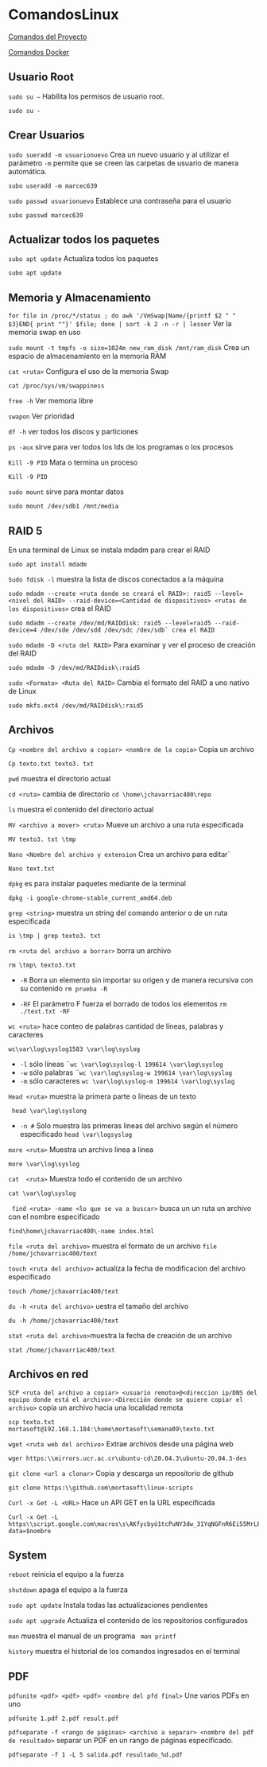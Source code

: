 # ComandosLinux
[Comandos del Proyecto](https://github.com/JoharChavarria/ComandosLinux/blob/main/ComadosProyecto.md)

[Comandos Docker](https://github.com/JoharChavarria/ComandosLinux/blob/main/comandosDocker.md)

## Usuario Root
`sudo su –` Habilita los permisos de usuario root.
```
sudo su - 
```


## Crear Usuarios
`sudo sueradd -m usuarionuevo` Crea un nuevo usuario y al utilizar el parámetro `-m` permite que se creen las carpetas de usuario de manera automática. 
```
subo useradd -m marcec639
```

`sudo passwd usuarionuevo` Establece una contraseña para el usuario
```
subo passwd marcec639 
````



## Actualizar todos los paquetes 
`subo apt update` Actualiza todos los paquetes 
```
subo apt update 
```



## Memoria y Almacenamiento 
`for file in /proc/*/status ; do awk '/VmSwap|Name/{printf $2 " " $3}END{ print ""}' $file; done | sort -k 2 -n -r | lesser` Ver la memoria swap en uso

`sudo mount -t tmpfs -o size=1024m new_ram_disk /mnt/ram_disk` Crea un espacio de almacenamiento en la memoria RAM

`cat <ruta>` Configura el uso de la memoria Swap
```
cat /proc/sys/vm/swappiness
```

`free -h` Ver memoria libre

`swapon` Ver prioridad

`df -h` ver todos los discos y particiones

`ps -aux` sirve para ver todos los Ids de los programas o los procesos

`Kill -9 PID` Mata o termina un proceso  
```
Kill -9 PID
```

`sudo mount` sirve para montar datos  
```
sudo mount /dev/sdb1 /mnt/media
```

## RAID 5
En una terminal de Linux se instala mdadm para crear el RAID
```
sudo apt install mdadm 
```

`Sudo fdisk -l` muestra la lista de discos conectados a la máquina

`sudo mdadm --create <ruta donde se creará el RAID>: raid5 --level=<nivel del RAID> --raid-device=<Cantidad de dispositivos> <rutas de los dispositivos>` crea el RAID 
```
sudo mdadm --create /dev/md/RAIDdisk: raid5 --level=raid5 --raid-device=4 /dev/sde /dev/sdd /dev/sdc /dev/sdb` crea el RAID 
```

`sudo mdadm -D <ruta del RAID>` Para examinar y ver el proceso de creación del RAID
```
sudo mdadm -D /dev/md/RAIDdisk\:raid5
```

`sudo <Formato> <Ruta del RAID>` Cambia el formato del RAID a uno nativo de Linux 
````
sudo mkfs.ext4 /dev/md/RAIDdisk\:raid5
````



## Archivos
`Cp <nombre del archivo a copiar> <nombre de la copia>` Copia un archivo 
```
Cp texto.txt texto3. txt 
```
`pwd` muestra el directorio actual

`cd <ruta>` cambia de directorio 
```cd \home\jchavarriac400\repo```

`ls` muestra el contenido del directorio actual 

`MV <archivo a mover> <ruta>` Mueve un archivo a una ruta especificada
```
MV texto3. txt \tmp
```

`Nano <Nombre del archivo y extension` Crea un archivo para editar`
```
Nano text.txt
```

`dpkg`  es para instalar paquetes mediante de la terminal
```
dpkg -i google-chrome-stable_current_amd64.deb
```

`grep <string>`  muestra un string del comando anterior o de un ruta especificada 
```
is \tmp | grep texto3. txt 
```

`rm <ruta del archivo a borrar>` borra un archivo
```
rm \tmp\ texto3.txt
```
- `-R` Borra un elemento sin importar su origen y de manera recursiva con su contenido ```rm prueba -R```

- `-RF`  El parámetro F fuerza el borrado de todos los elementos ```rm ./text.txt -RF```


`wc <ruta>` hace conteo de palabras
cantidad de líneas, palabras y caracteres 
```
wc\var\log\syslog1583 \var\log\syslog 
```
- `-l` sólo líneas ¨`wc \var\log\syslog-l 199614 \var\log\syslog`
- `-w` sólo palabras ¨`wc \var\log\syslog-w 199614 \var\log\syslog`
- `-m` sólo caracteres `wc \var\log\syslog-m 199614 \var\log\syslog`


`Head <ruta>` muestra la primera parte o líneas de un texto 
```
 head \var\log\syslong
```
- `-n #` Solo muestra las primeras lineas del archivo según el número especificado `head \var\logsyslog` 


`more <ruta>` Muestra un archivo linea a linea 
```
more \var\log\syslog
```

`cat  <ruta>` Muestra todo el contenido de un archivo
```
cat \var\log\syslog
```

` find <ruta> -name <lo que se va a buscar>` busca un un ruta un archivo con el nombre especificado 
```
find\home\jchavarriac400\-name index.html 
```
`file <ruta del archivo>` muestra el formato de un archivo
```file /home/jchavarriac400/text``` 

`touch <ruta del archivo>` actualiza la fecha de modificacion del archivo especificado 
```
touch /home/jchavarriac400/text
```


`du -h <ruta del archivo>` uestra el tamaño del archivo 
```
du -h /home/jchavarriac400/text
```


`stat <ruta del archivo>`muestra la fecha de creación de un archivo 
```
stat /home/jchavarriac400/text
```


## Archivos en red 
`SCP <ruta del archivo a copiar> <usuario remoto>@<direccion ip/DNS del equipo donde está el archivo>:<Dirección donde se quiere copiar el archivo>`  copia un archivo hacia una localidad remota 
```
scp texto.txt mortasoft@192.168.1.184:\home\mortasoft\semana09\texto.txt
```

`wget <ruta web del archivo>` Extrae archivos desde una página web 
```
wger https:\\mirrors.ucr.ac.cr\ubuntu-cd\20.04.3\ubuntu-20.04.3-des 
```

`git clone <url a clonar>` Copia y descarga un repositorio de github
```
git clone https:\\github.com\mortasoft\linux-scripts
```

`Curl -x Get -L <URL>` Hace un API GET en la URL especificada 
```
Curl -x Get -L https\\script.google.com\macros\s\AKfycbyó1tcPuNY3dw_31YqNGFnR6Ei55MrLFPe_PHup_VMnGP07HeoRyIy5W8xLrheMB7vJ\exec?data=$nombre 
```

## System
`reboot` reinicia el equipo a la fuerza

`shutdown` apaga el equipo a la fuerza 

`sudo apt update` Instala todas las actualizaciones pendientes

`sudo apt upgrade` Actualiza el contenido de los repositorios configurados

`man` muestra el manual de un programa 
``` man printf```

`history` muestra el historial de los comandos ingresados en el terminal 

## PDF
`pdfunite <pdf> <pdf> <pdf> <nombre del pfd final>` Une varios PDFs en uno
```
pdfunite 1.pdf 2.pdf result.pdf 
```

`pdfseparate -f <rango de páginas> <archivo a separar> <nombre del pdf de resultado>` separar un PDF en un rango de páginas especificado.
```
pdfseparate -f 1 -L 5 salida.pdf resultado_%d.pdf
```







































